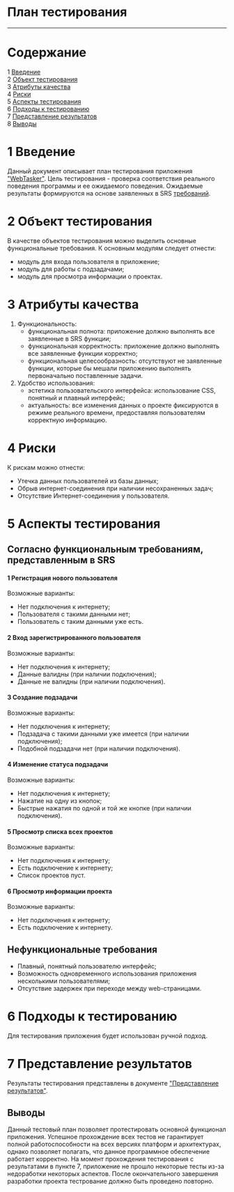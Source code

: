 # План тестирования  
---

# Содержание  
1 [Введение](#introduction)  
2 [Объект тестирования](#items)  
3 [Атрибуты качества](#quality)  
4 [Риски](#risk)  
5 [Аспекты тестирования](#features)  
6 [Подходы к тестированию](#approach)  
7 [Представление результатов](#pass)  
8 [Выводы](#conclusion)  

<a name="introduction"/>  

# 1 Введение  

Данный документ описывает план тестирования приложения ["WebTasker"](https://github.com/Dmitry720/WebTasker). Цель тестирования - проверка соответствия реального поведения программы и ее ожидаемого поведения. Ожидаемые результаты формируются на основе заявленных в SRS [требований](https://github.com/Dmitry720/WebTasker/blob/master/Documents/Requirements/RequirementsDocument.md#31-%D1%84%D1%83%D0%BD%D0%BA%D1%86%D0%B8%D0%BE%D0%BD%D0%B0%D0%BB%D1%8C%D0%BD%D1%8B%D0%B5-%D1%82%D1%80%D0%B5%D0%B1%D0%BE%D0%B2%D0%B0%D0%BD%D0%B8%D1%8F-).

<a name="items"/>  

# 2 Объект тестирования  

В качестве объектов тестирования можно выделить основные функциональные требования. К основным модулям следует отнести: 
* модуль для входа пользователя в приложение;  
* модуль для работы с подзадачами;   
* модуль для просмотра информации о проектах.   

<a name="quality"/>  

# 3 Атрибуты качества  

1. Функциональность:  
   * функциональная полнота: приложение должно выполнять все заявленные в SRS функции;
   * функциональная корректность: приложение должно выполнять все заявленные функции корректно;  
   * функциональная целесообразность: отсутствуют не заявленные функции, которые бы мешали приложению выполнять первоначально поставленные задачи.
2. Удобство использования:  
   * эстетика пользовательского интерфейса: использование CSS, понятный и плавный интерфейс;  
   * актуальность: все изменения данных о проекте фиксируются в режиме реального времени, предоставляя пользователям корректную информацию.

<a name="risk"/>  

# 4 Риски  

К рискам можно отнести:
* Утечка данных пользователей из базы данных;  
* Обрыв интернет-соединения при наличии несохраненных задач; 
* Отсутствие Интернет-соединения у пользователя.

<a name="features"/>  

# 5 Аспекты тестирования  

## Согласно функциональным требованиям, представленным в SRS  
#### 1  Регистрация нового пользователя  
  Возможные варианты:
  * Нет подключения к интернету;
  * Пользователя с такими данными нет;  
  * Пользователь с таким данными уже есть.  
  
#### 2  Вход зарегистрированного пользователя 
  Возможные варианты:
  * Нет подключения к интернету;
  * Данные валидны (при наличии подключения);   
  * Данные не валидны (при наличии подключения).  

#### 3  Создание подзадачи
  Возможные варианты:
  * Нет подключения к интернету;
  * Подзадача с такими данными уже имеется (при наличии подключения);  
  * Подобной подзадачи нет (при наличии подключения).  

#### 4  Изменение статуса подзадачи 
  Возможные варианты:
  * Нет подключения к интернету;  
  * Нажатие на одну из кнопок;  
  * Быстрые нажатия по одной и той же кнопке (при наличии подключения).  
  
#### 5  Просмотр списка всех проектов
  Возможные варианты:
  * Нет подключения к интернету;
  * Есть подключение к интернету;  
  * Список проектов пуст.
  
#### 6  Просмотр информации проекта
  Возможные варианты:
  * Нет подключения к интернету;
  * Есть подключение к интернету.  

## Нефункциональные требования  

* Плавный, понятный пользователю интерфейс;
* Возможность одновременного использования приложения несколькими пользователями;  
* Отсутствие задержек при переходе между web-страницами.  

<a name="approach"/>  

# 6 Подходы к тестированию  

Для тестирования приложения будет использован ручной подход.  

<a name="pass"/>  

# 7 Представление результатов  

Результаты тестирования представлены в документе ["Представление результатов"](../Tests/TestResults.md).  

<a name="conclusion"/>

## Выводы

Данный тестовый план позволяет протестировать основной функционал приложения. Успешное прохождение всех тестов не гарантирует полной работоспособности на всех версиях платформ и архитектурах, однако позволяет полагать, что данное программное обеспечение работает корректно. На момент прохождения тестирования с результатами в пункте 7, приложение не прошло некоторые тесты из-за недоработки некоторых аспектов. После окончательного завершения разработки проекта тестрование должно быть проведено повторно.  

